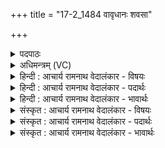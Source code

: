 +++
title = "17-2_1484 वावृधानः शवसा"

+++
<details><summary>पदपाठः</summary>

वा꣣वृधानः꣢। श꣡व꣢꣯सा। भू꣡र्यो꣢꣯जाः। भू꣡रि꣢꣯। ओ꣣जाः। श꣡त्रुः꣢꣯। दा꣣सा꣡य꣢। भि꣣य꣡स꣢म्। द꣣धाति। अ꣡व्य꣢꣯नत्। अ। व्य꣣नत्। च। व्यन꣢त्। वि꣣। अन꣢त्। च꣣। स꣡स्नि꣢꣯। सम्। ते꣣। नवन्त। प्र꣡भृ꣢꣯ता। प्र। भृ꣣ता। म꣡दे꣢꣯षु। १४८४।
</details>

<details><summary>अधिमन्त्रम् (VC)</summary>

- इन्द्रः
- बृहद्दिव आथर्वणः
- त्रिष्टुप्
- धैवतः
</details>

<details><summary>हिन्दी : आचार्य रामनाथ वेदालंकार - विषयः</summary>

अगले मन्त्र में जगदीश्वर का प्रताप वर्णित है।
</details>

<details><summary>हिन्दी : आचार्य रामनाथ वेदालंकार - पदार्थः</summary>

पदार्थान्वयभाषाः -  (शवसा) बल से (वावृधानः) अतिशय बढ़ा हुआ, (भूर्योजाः) बहुत प्रतापी, (शत्रुः) दुष्टों का विनाश करनेवाला इन्द्र परमेश्वर (दासाय) यज्ञ आदि सत्कर्मों का विध्वंस करनेवाले को (भियसम्) भय (दधाति) देता है। हे इन्द्र परमात्मन् ! (अव्यनच्च) निर्जीव (व्यनत् च) और सजीव जगत् (सस्नि) आपसे ही संस्नात होता अर्थात् शुद्ध किया जाता है। हे देव ! (ते) आपके द्वारा उत्पन्न (मदेषु) आनन्दों में (प्रभृता) प्रकृष्टरूप से धारण और पुष्ट किये गये सब प्राणी (सन्नवन्त) आपकी स्तुति करते हैं ॥२॥
</details>

<details><summary>हिन्दी : आचार्य रामनाथ वेदालंकार - भावार्थः</summary>

भावार्थभाषाः -  अनन्त बलवाले जगदीश्वर से दुष्ट लोग भय खाते हैं और सज्जन उससे पालित-पोषित होकर श्रद्धा से उसकी बारम्बार स्तुति करते हैं ॥२॥
</details>

<details><summary>संस्कृत : आचार्य रामनाथ वेदालंकार - विषयः</summary>

अथ जगदीश्वरस्य प्रतापो वर्ण्यते।
</details>

<details><summary>संस्कृत : आचार्य रामनाथ वेदालंकार - पदार्थः</summary>

पदार्थान्वयभाषाः -  (शवसा) बलेन (वावृधानः) अतिशयेन वृद्धः।[लिटः कानजादेशः। चित्त्वादन्तोदात्तः।] (भूर्योजाः) बहुप्रतापः, (शत्रुः) दुष्टानां शातयिता इन्द्रः परमेश्वरः (दासाय) यज्ञादिसत्कर्मणां विध्वंसकाय (भियसम्) भयम् (दधाति) उत्पादयति। हे इन्द्र परमात्मन् ! (अव्यनत् च) अप्राणं च (व्यनत् च) सप्राणं च जगत्।[विविधम् अनिति प्राणिति इति व्यनत्,तद्विपरीतम् अव्यनत्,स्थावरं जङ्गमं च जगदिति भावः।] (सस्नि) त्वया संस्नातं सम्यक् शोधितं,भवतीति शेषः।[ष्णा शौचे,‘आदृगमहनजनः किकिनौ लिट् च’ अ० ३।३।१७५ इति किन् प्रत्ययः।]हे देव ! (ते) तव,त्वया जनितेष्वित्यर्थः (मदेषु) हर्षेषु (प्रभृता) प्रकर्षेण धृतानि पोषितानि च सर्वाणि भूतजातानि (सन्नवन्त) त्वां संस्तुवन्ति ॥२॥
</details>

<details><summary>संस्कृत : आचार्य रामनाथ वेदालंकार - भावार्थः</summary>

भावार्थभाषाः -  अनन्तबलाज्जगदीश्वराद् दुष्टा बिभ्यति सज्जनाश्च तेन पालिताः पोषिताश्च भूत्वा श्रद्धापरवशास्तं भूयो भूयः स्तुवन्ति ॥२॥
</details>
